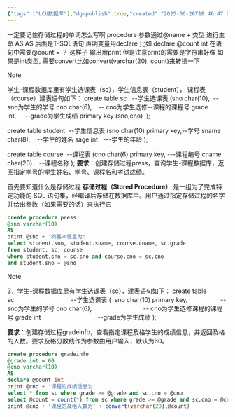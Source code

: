 ```yaml
---
{"tags":["LCU数据库"],"dg-publish":true,"created":"2025-06-26T18:46:47.930+08:00","updated":"2025-06-26T19:16:39.125+08:00","permalink":"/DataBase Systems/LCU Database System/专题六：存储过程/","dgPassFrontmatter":true,"noteIcon":""}
---
```



一定要记住存储过程的单词怎么写啊 procedure
参数通过@name + 类型 进行生命
AS
AS 后面是T-SQL语句
声明变量用declare  比如 declare @count int  在语句中需要@count = ？ 这样子
输出用print 但是注意print的需要是字符串好像 如果是int类型, 需要convert比如convert(varchar(20), count)来转换一下

> [!note]
> 学生-课程数据库里有学生选课表（sc），学生信息表（student）， 课程表（course）建表语句如下：
> create table sc   --学生选课表
> (sno char(10),  --sno为学生的学号
> cno char(6),    -- cno为学生选修--课程的课程号
> grade int,     --grade为学生成绩
> primary key (sno,cno)  );
> 
> create table student  --学生信息表
> (sno char(10) primary key,--学号
> sname char(8),    --学生的姓名
> sage int   ---学生的年龄
> );
> 
> create table course  --课程表
> (cno char(6) primary key, ---课程编号
> cname char(20)    --课程名称
> );
> **要求**：创建存储过程press，查询学生-课程数据库，返回指定学号的学生姓名、学号、课程名和考试成绩。

首先要知道什么是存储过程
**存储过程（Stored Procedure）** 是一组为了完成特定功能的 SQL 语句集，经编译后存储在数据库中。用户通过指定存储过程的名字并给出参数（如果需要的话）来执行它

```SQL
create procedure press
@sno varchar(10)
AS
print @sno + '的基本信息为:'
select student.sno, student.sname, course.cname, sc.grade
from student, sc, course
where student.sno = sc.sno and course.cno = sc.cno
and student.sno = @sno
```

> [!note]
> 3．学生-课程数据库里有学生选课表（sc），建表语句如下：
> create table sc                                 --学生选课表
> (  sno char(10) primary key,                   --sno为学生的学号
> cno char(6),                              -- cno为学生选修课程的课程号
> grade int                                 --grade为学生成绩
> );
> 
> **要求**：创建存储过程gradeinfo，查看指定课程及格学生的成绩信息，并返回及格的人数。要求及格分数线作为参数由用户输入，默认为60。

```SQL
create procedure gradeinfo
@grade int = 60
@cno varchar(10)
AS
declare @count int
print @cno + '课程的成绩信息为'
select * from sc where grade >= @grade and sc.cno = @cno
select @count = count(*) from sc where grade >= @grade and sc.cno = @cno
print @cno + '课程的及格人数为' + convert(varchar(20),@count)
```